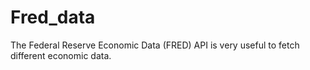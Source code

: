 # Fred_data
The Federal Reserve Economic Data (FRED) API is very useful to fetch different economic data.
